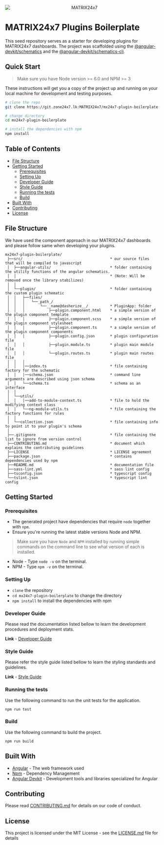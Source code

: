 <p align="center">
    <img style="display:block;text-align:center" src="https://git.zone24x7.lk/MATRIX24x7/mx24x7-log-viewer/uploads/5b1ae27ad9bf32f10027bbd5cf6fbba0/Matrix24x7-_600x130_.png" alt="MATRIX24x7" />
</p>

# MATRIX24x7 Plugins Boilerplate

This seed repository serves as a starter for developing plugins for MATRIX24x7 dashboards. The project was scaffolded using the [@angular-devkit/schematics](https://www.npmjs.com/package/@angular-devkit/schematics) and the [@angular-devkit/schematics-cli](https://www.npmjs.com/package/@angular-devkit/schematics-cli).

## Quick Start
>Make sure you have Node version >= 6.0 and NPM >= 3

These instructions will get you a copy of the project up and running on your local machine for development and testing purposes.

```bash
# clone the repo
git clone https://git.zone24x7.lk:MATRIX24x7/mx24x7-plugin-boilerplate.git

# change directory
cd mx24x7-plugin-boilerplate

# install the dependencies with npm
npm install
```

## Table of Contents
* [File Structure](#file-structure)
* [Getting Started](#getting-started)
    * [Prerequisites](#prerequisites)
    * [Setting Up](#setting-up)
    * [Developer Guide](#developer-guide)
    * [Style Guide](#style-guide)
    * [Running the tests](#running-the-tests)
    * [Build](#build)
* [Built With](#built-with)
* [Contributing](#contributing)
* [License](#license)

## File Structure
We have used the component approach in our MATRIX24x7 dashboards and please follow same when developing your plugins. 
```
mx24x7-plugin-boilerplate/
 ├──src/                                        * our source files that will be compiled to javascript
 │  ├──angular-utils/                           * folder containing the utility functions of the angular schematics.
 │  │                                           * (Note: Will be removed once the library stabilizes)
 │  │                           
 │  └──plugin/                                  * folder containing the custom plugin schematic
 │  │   ├──files/                 
 │  │   │   └──_path_/      
 │  │   │       └──__name@dasherize__/          * PluginApp: folder
 │  │   │           ├──plugin.component.html    * a simple version of the plugin component template
 │  │   │           ├──plugin.component.scss    * a simple version of the plugin component stylesheet
 │  │   │           ├──plugin.component.ts      * a simple version of the plugin component components
 │  │   │           ├──plugin.config.json       * plugin configuration file
 │  │   │           ├──plugin.module.ts         * plugin main module file
 │  │   │           └──plugin.routes.ts         * plugin main routes file
 │  │   │
 │  │   │──index.ts                             * file containing factory for the schematic
 │  │   │──schema.json                          * command line arguments are described using json schema                       
 │  │   └──schema.ts                            * schema as an interface
 │  │    
 │  └──utils/ 
 │  │   │──add-to-module-context.ts             * file to hold the modifying context class
 │  │   └──ng-module-utils.ts                   * file containing the factory functions for rules
 │  │
 │  └──collection.json                          * file containing info to point it to your plugin's schema
 │
 ├──.gitignore                                  * file containing the list to ignore from version control
 ├──CONTRIBUTING.md                             * document which explains the contributing guidelines
 ├──LICENSE                                     * LICENSE agreement
 ├──package.json                                * contains dependencies used by npm
 ├──README.md                                   * documentation file
 ├──sass-lint.yml                               * sass lint config 
 ├──tsconfig.json                               * typescript config
 └──tslint.json                                 * typescript lint config

```

## Getting Started
### Prerequisites

* The generated project have dependencies that require `node` together with `npm`.
* Ensure you're running the latest stable versions Node and NPM.

>Make sure you have `Node` and `NPM` installed by running simple commands on the command line to see what version of each is installed.

* Node - Type `node -v` on the terminal.
* NPM -  Type `npm -v` on the terminal.

### Setting Up
* `clone` the repository
* `cd mx24x7-plugin-boilerplate` to change the directory
* `npm install` to install the dependencies with npm

### Developer Guide

Please read the documentation listed bellow to learn the development procedures and deployment stats.

**Link** - [Developer Guide](https://docs.google.com/document/d/1uqOVrOBhwiyes5ruMal0KTZFRCz6d2Y5VJZw1hF27Wk/edit#)

### Style Guide

Please refer the style guide listed bellow to learn the styling standards and guidelines.

**Link** - [Style Guide](https://docs.google.com/document/d/1wKKewlN_g7OntWZt7eEZvnenPTwAsDHlri1ag2LQOjo/edit)

### Running the tests

Use the following command to run the unit tests for the application.

```shell
npm run test
```

### Build

Use the following command to build the project.

```shell
npm run build
```

## Built With

* [Angular](https://angular.io/) - The web framework used
* [Npm](https://www.npmjs.com/) - Dependency Management
* [Angular Devkit](https://github.com/angular/devkit) - Development tools and libraries specialized for Angular

## Contributing

Please read [CONTRIBUTING.md](CONTRIBUTING.md) for details on our code of conduct.

## License

This project is licensed under the MIT License - see the [LICENSE.md](LICENSE.md) file for details
